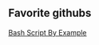 ## Favorite githubs
[Bash Script By Example](https://github.com/cheatsnake/bash-scripts-by-example/blob/master/README.md)
